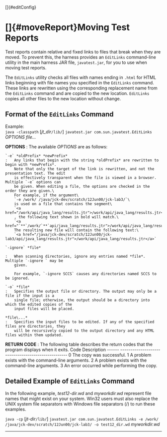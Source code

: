 
[]{#editConfig}

# []{#moveReport}Moving Test Reports

Test reports contain relative and fixed links to files that break when they are moved. To prevent
this, the harness provides an `EditLinks` command-line utility in the main harness JAR file,
`javatest.jar`, for you to use when moving test reports.

The `EditLinks` utility checks all files with names ending in `.html` for HTML links beginning with
file names you specified in the `EditLinks` command. These links are rewritten using the
corresponding replacement name from the `EditLinks` command and are copied to the new location.
`EditLinks` copies all other files to the new location without change.

## Format of the `EditLinks` Command

Example:\
`java -classpath` \[*jt_dir*`/lib/`\] `javatest.jar com.sun.javatest.EditLinks` *OPTIONS* *file\...*

**OPTIONS**
:   The available *OPTIONS* are as follows:

    `-e` *oldPrefix* *newPrefix*
    :   Any links that begin with the string *oldPrefix* are rewritten to begin with *newPrefix*.
        Note that only the target of the link is rewritten, and not the presentation text. The edit
        is effectively transparent when the file is viewed in a browser. Multiple `-e` options can
        be given. When editing a file, the options are checked in the order they are given.\
        For example, if the argument\
        `-e /work/ /java/jck-dev/scratch/12Jun00/jck-lab3/`\
        is used on a file that contains the segment\
        `<a href="/work/api/java_lang/results.jtr">/work/api/java_lang/results.jtr</a>`\
        , the following text shown in bold will match.\
        `<a href="`**`/work/`**`api/java_lang/results.jtr">/work/api/java_lang/results.jtr</a>`\
        The resulting new file will contain the following text:\
        `<a href="/java/jck-dev/scratch/12Jun00/jck-lab3/api/java_lang/results.jtr">/work/api/java_lang/results.jtr</a>`

    `-ignore` *file*

    :   When scanning directories, ignore any entries named *file*. Multiple `-ignore ` may be
        given.

        For example, `-ignore SCCS` causes any directories named SCCS to be ignored.

    `-o` *file*
    :   Specifies the output file or directory. The output may only be a file if the input is a
        single file; otherwise, the output should be a directory into which the edited copies of the
        input files will be placed.

    *file\...*
    :   Specifies the input files to be edited. If any of the specified files are directories, they
        will be recursively copied to the output directory and any HTML files within them updated.

**RETURN CODE**
:   The following table describes the return codes that the program displays when it exits.
      Code   Description
      ------ ---------------------------------------------------
      0      The copy was successful.
      1      A problem exists with the command-line arguments.
      2      A problem exists with the command-line arguments.
      3      An error occurred while performing the copy.

## Detailed Example of `EditLinks` Command

In the following example, *test12-dir.wd* and *myworkdir.wd* represent file names that might exist
on your system. Win32 users must also replace the UNIX system file separators with Windows file
separators (/) to run these examples.

`java -cp` \[*jt-dir*`/lib/`\]
`javatest.jar com.sun.javatest.EditLinks -e /work/ /java/jck-dev/scratch/12Jun00/jck-lab3/ -o test12_dir.wd`
*myworkdir.wd*

----------------------------------------------------------------------------------------------------

